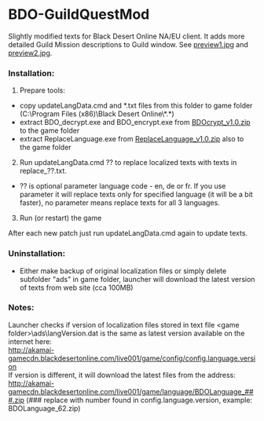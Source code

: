 # BDO-GuildQuestMod
Slightly modified texts for Black Desert Online NA/EU client. It adds more detailed Guild Mission descriptions to Guild window. See [preview1.jpg](https://github.com/AMGarkin/ReplaceLanguage/blob/master/GuildQuest/preview1.jpg) and [preview2.jpg](https://github.com/AMGarkin/ReplaceLanguage/blob/master/GuildQuest/preview2.jpg).

### Installation:
1) Prepare tools:
- copy updateLangData.cmd and *.txt files from this folder to game folder (C:\Program Files (x86)\Black Desert Online\\\*.\*)
- extract BDO_decrypt.exe and BDO_encrypt.exe from [BDOcrypt_v1.0.zip](https://github.com/AMGarkin/BDOcrypt/releases/download/1.0/BDOcrypt_v1.0.zip) to the game folder
- extract ReplaceLanguage.exe from [ReplaceLanguage_v1.0.zip](https://github.com/AMGarkin/ReplaceLanguage/releases/download/1.0/ReplaceLanguage_v1.0.zip) also to the game folder
2) Run updateLangData.cmd ?? to replace localized texts with texts in replace_??.txt.
- ?? is optional parameter language code - en, de or fr. If you use parameter it will replace texts only for specified language (it will be a bit faster), no parameter means replace texts for all 3 languages.
3) Run (or restart) the game

After each new patch just run updateLangData.cmd again to update texts.


### Uninstallation:
- Either make backup of original localization files or simply delete subfolder "ads" in game folder, launcher will download the latest version of texts from web site (cca 100MB)



### Notes:
Launcher checks if version of localization files stored in text file \<game folder\>\\ads\\langVersion.dat is the same as latest version available on the internet here:<br>
http://akamai-gamecdn.blackdesertonline.com/live001/game/config/config.language.version<br>
If version is different, it will download the latest files from the address:<br>
http://akamai-gamecdn.blackdesertonline.com/live001/game/language/BDOLanguage_###.zip (### replace with number found in config.language.version, example: BDOLanguage_62.zip)
